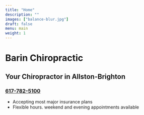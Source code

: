 ```yaml
---
title: "Home"
description: ""
images: ["balance-blur.jpg"]
draft: false
menu: main
weight: 1
---
```


# Barin Chiropractic
## Your Chiropractor in Allston-Brighton
### <span><i class="fas fa-phone"></i></span> <a href="tel:{{ $.Site.Params.contact.phone }}" class="footer__contact__link" alt="Phone">617-782-5100 </a>
- Accepting most major insurance plans 
- Flexible hours. weekend and evening appointments available

